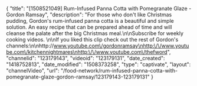 {
    "title": "[1508521049] Rum-Infused Panna Cotta with Pomegranate Glaze - Gordon Ramsay",
    "description": "For those who don't like Christmas pudding, Gordon's rum-infused panna cotta is a beautiful and simple solution. An easy recipe that can be prepared ahead of time and will cleanse the palate after the big Christmas meal.\n\nSubscribe for weekly cooking videos. \n\nIf you liked this clip check out the rest of Gordon's channels:\n\nhttp:\/\/www.youtube.com\/gordonramsay\nhttp:\/\/www.youtube.com\/kitchennightmares\nhttp:\/\/www.youtube.com\/thefword",
    "channelid": "123179143",
    "videoid": "123179131",
    "date_created": "1418752813",
    "date_modified": "1508373258",
    "type": "captivate",
    "layout": "channelVideo",
    "url": "\/food-network\/rum-infused-panna-cotta-with-pomegranate-glaze-gordon-ramsay\/123179143-123179131"
}